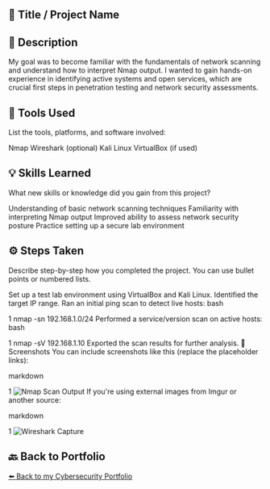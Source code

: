## 🎯 Title / Project Name


## 📝 Description
My goal was to become familiar with the fundamentals of network scanning and understand how to interpret Nmap output. I wanted to gain hands-on experience in identifying active systems and open services, which are crucial first steps in penetration testing and network security assessments.

## 🔧 Tools Used
List the tools, platforms, and software involved:

Nmap
Wireshark (optional)
Kali Linux
VirtualBox (if used)

## 💡 Skills Learned
What new skills or knowledge did you gain from this project?

Understanding of basic network scanning techniques
Familiarity with interpreting Nmap output
Improved ability to assess network security posture
Practice setting up a secure lab environment

## ⚙️ Steps Taken
Describe step-by-step how you completed the project. You can use bullet points or numbered lists.

Set up a test lab environment using VirtualBox and Kali Linux.
Identified the target IP range.
Ran an initial ping scan to detect live hosts:
bash


1
nmap -sn 192.168.1.0/24
Performed a service/version scan on active hosts:
bash


1
nmap -sV 192.168.1.10
Exported the scan results for further analysis.
📸 Screenshots
You can include screenshots like this (replace the placeholder links):

markdown


1
![Nmap Scan Output](screenshots/nmap-scan.png)
If you're using external images from Imgur or another source:

markdown


1
![Wireshark Capture](https://i.imgur.com/example-image-link.png )


## 🔙 Back to Portfolio
[⬅️ Back to my Cybersecurity Portfolio](https://github.com/RobinBoucherSec/RobinBoucherSec)
